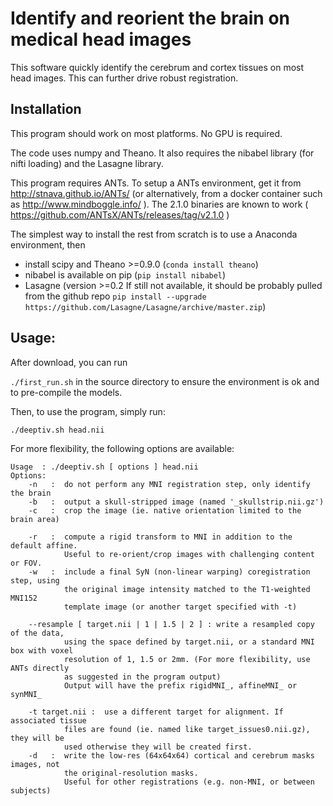 # Identify and reorient the brain on medical head images

This software quickly identify the cerebrum and cortex tissues on most head images.
This can further drive robust registration.

## Installation

This program should work on most platforms. No GPU is required.

The code uses numpy and Theano. It also requires the nibabel library (for nifti loading) and the Lasagne library.

This program requires ANTs. To setup a ANTs environment, get it from http://stnava.github.io/ANTs/ (or alternatively, from a docker container such as http://www.mindboggle.info/ ). The 2.1.0 binaries are known to work ( https://github.com/ANTsX/ANTs/releases/tag/v2.1.0 )

The simplest way to install the rest from scratch is to use a Anaconda environment, then
* install scipy and Theano >=0.9.0 (`conda install theano`)
* nibabel is available on pip (`pip install nibabel`)
* Lasagne (version >=0.2 If still not available, it should be probably pulled from the github repo `pip install --upgrade https://github.com/Lasagne/Lasagne/archive/master.zip`)


## Usage:
After download, you can run

`./first_run.sh` in the source directory to ensure the environment is ok and to pre-compile the models.

Then, to use the program, simply run:

`./deeptiv.sh head.nii`

For more flexibility, the following options are available:

```
Usage  : ./deeptiv.sh [ options ] head.nii
Options: 
    -n   :  do not perform any MNI registration step, only identify the brain
    -b   :  output a skull-stripped image (named '_skullstrip.nii.gz')
    -c   :  crop the image (ie. native orientation limited to the brain area)

    -r   :  compute a rigid transform to MNI in addition to the default affine.
            Useful to re-orient/crop images with challenging content or FOV.
    -w   :  include a final SyN (non-linear warping) coregistration step, using
            the original image intensity matched to the T1-weighted MNI152
            template image (or another target specified with -t)

    --resample [ target.nii | 1 | 1.5 | 2 ] : write a resampled copy of the data,
            using the space defined by target.nii, or a standard MNI box with voxel
            resolution of 1, 1.5 or 2mm. (For more flexibility, use ANTs directly
            as suggested in the program output)
            Output will have the prefix rigidMNI_, affineMNI_ or synMNI_

    -t target.nii :  use a different target for alignment. If associated tissue
            files are found (ie. named like target_issues0.nii.gz), they will be
            used otherwise they will be created first.
    -d   :  write the low-res (64x64x64) cortical and cerebrum masks images, not
            the original-resolution masks.
            Useful for other registrations (e.g. non-MNI, or between subjects)
```
